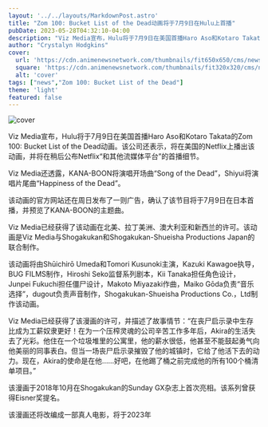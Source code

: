 ```yaml
---
layout: '../../layouts/MarkdownPost.astro'
title: "Zom 100: Bucket List of the Dead动画将于7月9日在Hulu上首播"
pubDate: 2023-05-28T04:32:10-04:00
description: "Viz Media宣布，Hulu将于7月9日在美国首播Haro Aso和Kotaro Takata的Zom 100: Bucket List of the Dead动画。该公司还表示，将在美国的Netflix上播出该动画，并将在稍后公布Netflix“和其他流媒体平台”的首播细节。"
author: "Crystalyn Hodgkins"
cover:
  url: 'https://cdn.animenewsnetwork.com/thumbnails/fit650x650/cms/news.6/198537/unnamed.jpg'
  square: 'https://cdn.animenewsnetwork.com/thumbnails/fit320x320/cms/news.6/198537/unnamed.jpg'
  alt: 'cover'
tags: ["news","Zom 100: Bucket List of the Dead"]
theme: 'light'
featured: false
---
```


![cover](https://cdn.animenewsnetwork.com/thumbnails/fit650x650/cms/news.6/198537/unnamed.jpg)

Viz Media宣布，Hulu将于7月9日在美国首播Haro Aso和Kotaro Takata的Zom 100: Bucket List of the Dead动画。该公司还表示，将在美国的Netflix上播出该动画，并将在稍后公布Netflix“和其他流媒体平台”的首播细节。

Viz Media还透露，KANA-BOON将演唱开场曲“Song of the Dead”，Shiyui将演唱片尾曲“Happiness of the Dead”。

该动画的官方网站还在周日发布了一则广告，确认了该节目将于7月9日在日本首播，并预览了KANA-BOON的主题曲。

Viz Media已经获得了该动画在北美、拉丁美洲、澳大利亚和新西兰的许可。该动画是Viz Media与Shogakukan和Shogakukan-Shueisha Productions Japan的联合制作。

该动画将由Shūichirō Umeda和Tomori Kusunoki主演，Kazuki Kawagoe执导，BUG FILMS制作，Hiroshi Seko监督系列剧本，Kii Tanaka担任角色设计，Junpei Fukuchi担任僵尸设计，Makoto Miyazaki作曲，Maiko Gōda负责“音乐选择”，dugout负责声音制作，Shogakukan-Shueisha Productions Co.，Ltd制作该动画。

Viz Media已经获得了该漫画的许可，并描述了故事情节：“在丧尸启示录中生存比成为工薪奴隶更好！在为一个压榨灵魂的公司辛苦工作多年后，Akira的生活失去了光彩。他住在一个垃圾堆里的公寓里，他的薪水很低，他甚至不能鼓起勇气向他美丽的同事表白。但当一场丧尸启示录摧毁了他的城镇时，它给了他活下去的动力。现在，Akira的使命是在他......好吧，在他踢了桶之前完成他的所有100个桶清单项目。”

该漫画于2018年10月在Shogakukan的Sunday GX杂志上首次亮相。该系列曾获得Eisner奖提名。

该漫画还将改编成一部真人电影，将于2023年